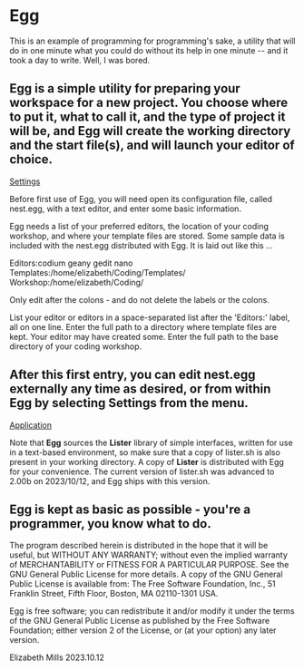 # Egg

This is an example of programming for programming's sake, a utility that will do in one minute what you could do without its help in one minute -- and it took a day to write. Well, I was bored.

Egg is a simple utility for preparing your workspace for a new project. You choose where to put it, what to call it, and the type of project it will be, and Egg will create the working directory and the start file(s), and will launch your editor of choice.
--------------------------------------------------------------------------------------------------
<u>Settings</u>

Before first use of Egg, you will need open its configuration file, called nest.egg, with a text editor, and enter some basic information.

Egg needs a list of your preferred editors, the location of your coding workshop, and where your template files are stored. Some sample data is included with the nest.egg distributed with Egg. It is laid out like this ...

   Editors:codium geany gedit nano
	Templates:/home/elizabeth/Coding/Templates/
	Workshop:/home/elizabeth/Coding/
    
Only edit after the colons - and do not delete the labels or the colons.

List your editor or editors in a space-separated list after the 'Editors:' label, all on one line.
Enter the full path to a directory where template files are kept. Your editor may have created some.
Enter the full path to the base directory of your coding workshop.

After this first entry, you can edit nest.egg externally any time as desired, or from within Egg by selecting Settings from the menu.
--------------------------------------------------------------------------------------------------
<u>Application</u>

Note that **Egg** sources the **Lister** library of simple interfaces, written for use in a text-based environment, so make sure that a copy of lister.sh is also present in your working directory. A copy of **Lister** is distributed with Egg for your convenience. The current version of lister.sh was advanced to 2.00b on 2023/10/12, and Egg ships with this version.

**Egg** is kept as basic as possible - you're a programmer, you know what to do.
--------------------------------------------------------------------------------------------------
The program described herein is distributed in the hope that it will be useful, but WITHOUT ANY WARRANTY; without even the implied warranty of MERCHANTABILITY or FITNESS FOR A PARTICULAR PURPOSE.  See the GNU General Public License for more details. A copy of the GNU General Public License is available from:
The Free Software Foundation, Inc., 51 Franklin Street, Fifth Floor, Boston, MA 02110-1301 USA.

Egg is free software; you can redistribute it and/or modify it under the terms of the
GNU General Public License as published by the Free Software Foundation; either version 2 of
the License, or (at your option) any later version.

Elizabeth Mills 2023.10.12
